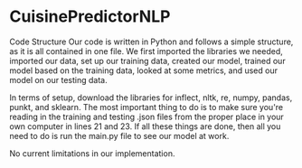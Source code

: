 # CuisinePredictorNLP
Code Structure
Our code is written in Python and follows a simple structure, as it is all contained in one file. We first imported the libraries we needed, imported our data, set up our training data, created our model, trained our model based on the training data, looked at some metrics, and used our model on our testing data.

In terms of setup, download the libraries for inflect, nltk, re, numpy, pandas, punkt, and sklearn. The most important thing to do is to make sure you're reading in the training and testing .json files from the proper place in your own computer in lines 21 and 23. If all these things are done, then all you need to do is run the main.py file to see our model at work.

No current limitations in our implementation.
